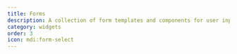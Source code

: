 ```yaml
---
title: Forms
description: A collection of form templates and components for user input. Includes sign-in forms, registration forms, and other form-related components with validation and responsive design.
category: widgets
order: 3
icon: mdi:form-select
---
```

